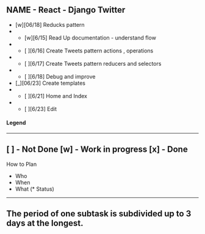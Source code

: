 ## NAME - React - Django Twitter
* [w][06/18] Reducks pattern
* * [w][6/15] Read Up documentation - understand flow
* * [ ][6/16] Create Tweets pattern actions , operations
* * [ ][6/17] Create Tweets pattern reducers and selectors
* * [ ][6/18] Debug and improve 
* [_][06/23] Create templates 
* * [ ][6/21] Home and Index
* * [ ][6/23] Edit

#### Legend
------------------
[ ] - Not Done
[w] - Work in progress
[x] - Done
------------------
How to Plan
* Who
* When
* What
(* Status)
------------------
The period of one subtask is subdivided up to 3 days at the longest.
------------------
